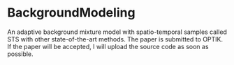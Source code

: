 # BackgroundModeling
An adaptive background mixture model with spatio-temporal samples called STS with other state-of-the-art methods.
The paper is submitted to OPTIK. If the paper will be accepted, I will upload the source code as soon as possible.

